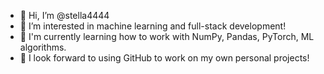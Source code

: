 - 👋 Hi, I’m @stella4444
- 🌱 I’m interested in machine learning and full-stack development!
- 🌱 I'm currently learning how to work with NumPy, Pandas, PyTorch, ML algorithms.
- 🌱 I look forward to using GitHub to work on my own personal projects!

<!---
stella4444/stella4444 is a ✨ special ✨ repository because its `README.md` (this file) appears on your GitHub profile.
You can click the Preview link to take a look at your changes.
--->
